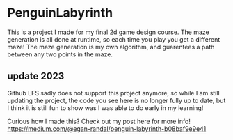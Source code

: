 # PenguinLabyrinth

This is a project I made for my final 2d game design course. The maze generation is all done at runtime, so each time you play you get a different maze! The maze generation is my own algorithm, and guarentees a path between any two points in the maze.

## update 2023
Github LFS sadly does not support this project anymore, so while I am still updating the project, the code you see here is no longer fully up to date, but I think it is still fun to show was I was able to do early in my learning!

Curious how I made this? Check out my post here for more info! https://medium.com/@egan-randal/penguin-labyrinth-b08baf9e9e41
